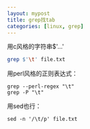 ```yaml
---
layout: mypost
title: grep找tab
categories: [linux, grep]
---
```


用c风格的字符串$'...'
```bash
grep $'\t' file.txt
```


用perl风格的正则表达式：
```
grep --perl-regex "\t"
grep -P "\t"
```


用sed也行：
```
sed -n '/\t/p' file.txt
```

